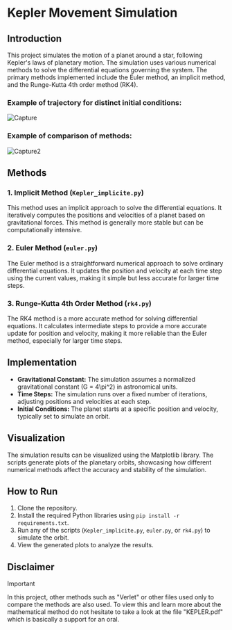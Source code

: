 # Kepler Movement Simulation

## Introduction
This project simulates the motion of a planet around a star, following Kepler's laws of planetary motion. The simulation uses various numerical methods to solve the differential equations governing the system. The primary methods implemented include the Euler method, an implicit method, and the Runge-Kutta 4th order method (RK4).

### Example of trajectory for distinct initial conditions: 

![Capture](https://github.com/user-attachments/assets/6c8a1a7b-f7d2-4ee7-8d52-8796d9984729)

### Example of comparison of methods:

![Capture2](https://github.com/user-attachments/assets/474a7c2f-5f07-480e-a80b-759069d2f965)

## Methods

### 1. Implicit Method (`Kepler_implicite.py`)
This method uses an implicit approach to solve the differential equations. It iteratively computes the positions and velocities of a planet based on gravitational forces. This method is generally more stable but can be computationally intensive.

### 2. Euler Method (`euler.py`)
The Euler method is a straightforward numerical approach to solve ordinary differential equations. It updates the position and velocity at each time step using the current values, making it simple but less accurate for larger time steps.

### 3. Runge-Kutta 4th Order Method (`rk4.py`)
The RK4 method is a more accurate method for solving differential equations. It calculates intermediate steps to provide a more accurate update for position and velocity, making it more reliable than the Euler method, especially for larger time steps.

## Implementation

- **Gravitational Constant:** The simulation assumes a normalized gravitational constant \(G = 4\pi^2\) in astronomical units.
- **Time Steps:** The simulation runs over a fixed number of iterations, adjusting positions and velocities at each step.
- **Initial Conditions:** The planet starts at a specific position and velocity, typically set to simulate an orbit.

## Visualization
The simulation results can be visualized using the Matplotlib library. The scripts generate plots of the planetary orbits, showcasing how different numerical methods affect the accuracy and stability of the simulation.

## How to Run
1. Clone the repository.
2. Install the required Python libraries using `pip install -r requirements.txt`.
3. Run any of the scripts (`Kepler_implicite.py`, `euler.py`, or `rk4.py`) to simulate the orbit.
4. View the generated plots to analyze the results.

## Disclaimer
> [!IMPORTANT]
> In this project, other methods such as "Verlet" or other files used only to compare the methods are also used. To view this and learn more about the mathematical method do not hesitate to take a look at the file "KEPLER.pdf" which is basically a support for an oral.
